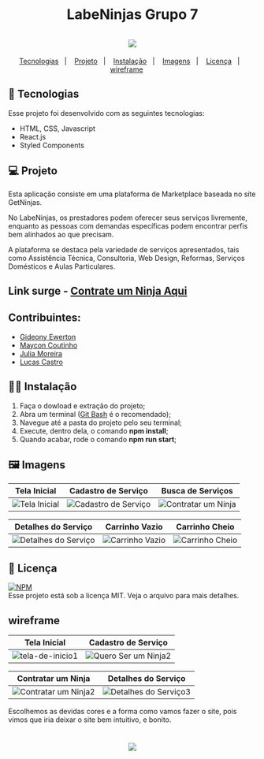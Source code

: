 <h1 align="center">LabeNinjas Grupo 7<br/><br/>
<img src="https://user-images.githubusercontent.com/35054595/176959466-b0c469ee-677c-421b-92bb-c0347e108d97.png"/> 
</h1>

<p align="center">
  <a href="#Tecnologias">Tecnologias</a>&nbsp;&nbsp;&nbsp;|&nbsp;&nbsp;&nbsp;
   <a href="#Projeto">Projeto</a>&nbsp;&nbsp;&nbsp;|&nbsp;&nbsp;&nbsp;
  <a href="#Instalação">Instalação</a>&nbsp;&nbsp;&nbsp;|&nbsp;&nbsp;&nbsp;
  <a href="#Imagens">Imagens</a>&nbsp;&nbsp;&nbsp;|&nbsp;&nbsp;&nbsp;
  <a href="#Licença">Licença</a>&nbsp;&nbsp;&nbsp;|&nbsp;&nbsp;&nbsp;
   <a href="#wireframe">wireframe</a>&nbsp;&nbsp;&nbsp;&nbsp;&nbsp;&nbsp;
</p>

<a id="Tecnologias"></a>
## 🚀 Tecnologias 

Esse projeto foi desenvolvido com as seguintes tecnologias:

- HTML, CSS, Javascript
- React.js
- Styled Components

<a id="Projeto"></a>
## 💻 Projeto
   Esta aplicação consiste em uma plataforma de Marketplace baseada no site GetNinjas.

   No LabeNinjas, os prestadores podem oferecer seus serviços livremente, enquanto as pessoas com demandas específicas podem encontrar perfis bem alinhados ao que precisam.

   A plataforma se destaca pela variedade de serviços apresentados, tais como Assistência Técnica, Consultoria, Web Design, Reformas, Serviços Domésticos e Aulas Particulares.
   

## Link surge - [Contrate um Ninja Aqui](https://tawdry-plane.surge.sh/)

<a id="Instalação"></a>
## Contribuintes:
* [Gideony Ewerton](https://www.linkedin.com/in/gideonyewerton/)
* [Maycon Coutinho](https://www.linkedin.com/in/maycon-coutinho/)
* [Julia Moreira](https://www.linkedin.com/in/julia-moreira-3885271b3/)
* [Lucas Castro](https://www.linkedin.com/in/lucastelescastro/)
  
<a id="Instalação"></a>
## 👨‍💻 Instalação

1. Faça o dowload e extração do projeto;
2. Abra um terminal ([Git Bash](https://git-scm.com/) é o recomendado);
3. Navegue até a pasta do projeto pelo seu terminal;
4. Execute, dentro dela, o comando **npm install**;
5. Quando acabar, rode o comando **npm run start**;

<a id="Imagens"></a>
## 🖼️ Imagens

| Tela Inicial  | Cadastro de Serviço | Busca de Serviços | 
|---|---|---|
| ![Tela Inicial](https://user-images.githubusercontent.com/35054595/176956901-7b6a7313-edea-4ed4-90a8-fe16cb4feb78.png) | ![Cadastro de Serviço](https://user-images.githubusercontent.com/35054595/176957052-e844deaa-b52d-4fbf-b0b0-c6b68a58656d.png) | ![Contratar um Ninja](https://user-images.githubusercontent.com/35054595/176957148-7575aa31-1566-4d1f-839e-0d4119d4182a.png) | 

| Detalhes do Serviço  | Carrinho Vazio | Carrinho Cheio | 
|---|---|---|
| ![Detalhes do Serviço](https://user-images.githubusercontent.com/35054595/176957526-241042f6-0207-4523-94c3-3ae86f54c0c8.png) | ![Carrinho Vazio](https://user-images.githubusercontent.com/35054595/176957595-b8a8ba48-89d5-4910-bc0b-d7610201833c.png) | ![Carrinho Cheio](https://user-images.githubusercontent.com/35054595/176957586-e391a83d-47bc-4ef2-91eb-2dcbfca55ccd.png) | 

<a id="Licença"></a>
## 📝 Licença
[![NPM](http://img.shields.io/npm/l/react)](https://github.com/future4code/Freire-labe-ninja7/blob/master/LICENSE) <br />
Esse projeto está sob a licença MIT. Veja o arquivo para mais detalhes.

<a id="wireframe"></a>
## wireframe
 Tela Inicial  | Cadastro de Serviço |
|---|---|
![tela-de-inicio1](https://user-images.githubusercontent.com/35054595/176958756-4831ece2-de03-4484-a53e-f5c8f4e77d38.png) | ![Quero Ser um Ninja2](https://user-images.githubusercontent.com/35054595/176958886-db318293-55d4-438f-94d9-da897cd31144.png)

| Contratar um Ninja  | Detalhes do Serviço |
|---|---|
![Contratar um Ninja2](https://user-images.githubusercontent.com/35054595/176959092-f3fc697e-d903-4089-8ccd-d973dffd6506.png) | ![Detalhes do Serviço3](https://user-images.githubusercontent.com/35054595/176959115-797f703a-a0c5-4cbe-84b8-47d77d2d58b0.png)



Escolhemos as devidas cores e a forma como vamos fazer o site,
pois vimos  que iria deixar o site bem intuitivo, e bonito.


<h1 align="center">
<img src="https://user-images.githubusercontent.com/35054595/176959567-d862582a-3222-4f18-bafa-631204220977.png"/> 
</h1>
